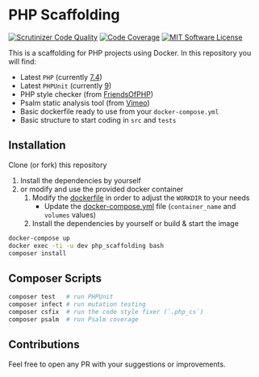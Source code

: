 # PHP Scaffolding

[![Scrutinizer Code Quality](https://scrutinizer-ci.com/g/Chemaclass/php-scaffolding/badges/quality-score.png?b=master)](https://scrutinizer-ci.com/g/Chemaclass/php-scaffolding/?branch=master)
[![Code Coverage](https://scrutinizer-ci.com/g/Chemaclass/php-scaffolding/badges/coverage.png?b=master)](https://scrutinizer-ci.com/g/Chemaclass/php-scaffolding/?branch=master)
[![MIT Software License](https://img.shields.io/badge/license-MIT-blue.svg?style=flat-square)](LICENSE.md)

This is a scaffolding for PHP projects using Docker. In this repository you will find:

* Latest `PHP` (currently [7.4](https://en.wikipedia.org/wiki/PHP#Release_history))
* Latest `PHPUnit` (currently [9](https://phpunit.de/announcements/phpunit-9.html))
* PHP style checker (from [FriendsOfPHP](https://github.com/FriendsOfPHP/PHP-CS-Fixer))
* Psalm static analysis tool (from [Vimeo](https://github.com/vimeo/psalm))
* Basic dockerfile ready to use from your `docker-compose.yml`
* Basic structure to start coding in `src` and `tests`

## Installation

Clone (or fork) this repository
1. Install the dependencies by yourself
2. or modify and use the provided docker container
   1. Modify the [dockerfile](devops/dev/php.dockerfile) in order to adjust the `WORKDIR` to your needs
      * Update the [docker-compose.yml](docker-compose.yml) file (`container_name` and `volumes` values)
   2. Install the dependencies by yourself or build & start the image

```bash
docker-compose up
docker exec -ti -u dev php_scaffolding bash
composer install
```

## Composer Scripts

```bash
composer test   # run PHPUnit
composer infect # run mutation testing
composer csfix  # run the code style fixer (`.php_cs`)
composer psalm  # run Psalm coverage
```

## Contributions

Feel free to open any PR with your suggestions or improvements.
